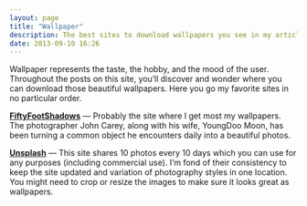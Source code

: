```yaml
---
layout: page
title: "Wallpaper"
description: The best sites to download wallpapers you see in my articles.
date: 2013-09-10 16:26
---
```


Wallpaper represents the taste, the hobby, and the mood of the user. Throughout the posts on this site, you’ll discover and wonder where you can download those beautiful wallpapers. Here you go my favorite sites in no particular order.

[**FiftyFootShadows**](http://fiftyfootshadows.net/ "fiftyfootshadows.net") — Probably the site where I get most my wallpapers. The photographer John Carey, along with his wife, YoungDoo Moon, has been turning a common object he encounters daily into a beautiful photos.

[**Unsplash**](http://unsplash.com/ "Unsplash") — This site shares 10 photos every 10 days which you can use for any purposes (including commercial use). I’m fond of their consistency to keep the site updated and variation of photography styles in one location. You might need to crop or resize the images to make sure it looks great as wallpapers.